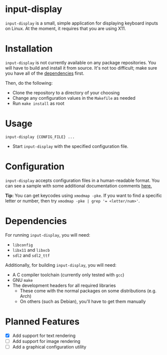 # input-display
`input-display` is a small, simple application for displaying keyboard inputs 
on Linux. At the moment, it requires that you are using X11.

# Installation
`input-display` is not currently available on any package repositories. You will have to build and install it from source. It's not too difficult; make sure you have all of the [dependencies](#dependencies) first.

Then, do the following:
- Clone the repository to a directory of your choosing
- Change any configuration values in the `Makefile` as needed
- Run `make install` as root

# Usage
`input-display {CONFIG_FILE} ...`
- Start `input-display` with the specified configuration file.

# Configuration
`input-display` accepts configuration files in a human-readable format. You can see a sample with some additional documentation comments [here.](https://github.com/WoofWoofDoggo/input-display/blob/main/example.cfg)

**Tip:** You can get keycodes using `xmodmap -pke`. If you want to find a specific letter or number, then try `xmodmap -pke | grep '= <letter/num>'`.

# Dependencies
For running `input-display`, you will need:
- `libconfig`
- `libx11` and `libxcb`
- `sdl2` and `sdl2_ttf`

Additionally, for building `input-display`, you will need:
- A C compiler toolchain (currently only tested with `gcc`)
- GNU `make`
- The development headers for all required libraries
  - These come with the normal packages on some distributions (e.g. Arch)
  - On others (such as Debian), you'll have to get them manually

# Planned Features
- [x] Add support for text rendering
- [ ] Add support for image rendering
- [ ] Add a graphical configuration utility
